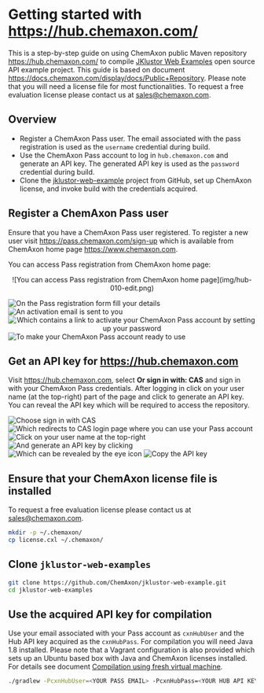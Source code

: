 Getting started with <https://hub.chemaxon.com/>
================================================

This is a step-by-step guide on using ChemAxon public Maven repository <https://hub.chemaxon.com/> to compile
[JKlustor Web Examples](https://github.com/ChemAxon/jklustor-web-example) open source API example project. This guide
is based on document <https://docs.chemaxon.com/display/docs/Public+Repository>.
Please note that you will need a license file for most functionalities. To request a free evaluation license please
contact us at [sales@chemaxon.com](mailto:sales@chemaxon.com).

Overview
--------

 - Register a ChemAxon Pass user. The email associated with the pass registration is used as the `username` credential
   during build.
 - Use the ChemAxon Pass account to log in `hub.chemaxon.com` and generate an API key. The generated API key is used as
   the `password` credential during build.
 - Clone the [jklustor-web-example](https://github.com/ChemAxon/jklustor-web-example) project from GitHub, set up
   ChemAxon license, and invoke build with the credentials acquired.

   
Register a ChemAxon Pass user
-----------------------------

Ensure that you have a ChemAxon Pass user registered. To register a new user visit <https://pass.chemaxon.com/sign-up> which is
available from ChemAxon home page <https://www.chemaxon.com>.

You can access Pass registration from ChemAxon home page:
<div style="text-align:center">![You can access Pass registration from ChemAxon home page](img/hub-010-edit.png)</div>

<span style='text-align: center;'>![On the Pass registration form fill your details](img/hub-030-edit.png)</span>
<span style='text-align: center;'>![An activation email is sent to you](img/hub-040-edit.png)</span>
<span style='text-align: center;'>![Which contains a link to activate your ChemAxon Pass account by setting up your password](img/hub-060-edit.png)</span>
<span style='text-align: center;'>![To make your ChemAxon Pass account ready to use](img/hub-070-edit.png)</span>


Get an API key for <https://hub.chemaxon.com>
---------------------------------------------

Visit <https://hub.chemaxon.com>, select **Or sign in with: CAS** and sign in with your ChemAxon Pass credentials. After
logging in click on your user name (at the top-right) part of the page and click to generate an API key. You can reveal
the API key which will be required to access the repository.


<span style='text-align: center;'>![Choose sign in with CAS](img/hub-110-edit.png)</span>
<span style='text-align: center;'>![Which redirects to CAS login page where you can use your Pass account](img/hub-140-edit.png)</span>
<span style='text-align: center;'>![Click on your user name at the top-right](img/hub-150-edit.png)</span>
<span style='text-align: center;'>![And generate an API key by clicking](img/hub-160-edit.png)</span>
<span style='text-align: center;'>![Which can be revealed by the eye icon](img/hub-170-edit.png)</span>
<span style='text-align: center;'>![Copy the API key](img/hub-180-edit.png)</span>


Ensure that your ChemAxon license file is installed
---------------------------------------------------

To request a free evaluation license please contact us at [sales@chemaxon.com](mailto:sales@chemaxon.com).

```` bash
mkdir -p ~/.chemaxon/
cp license.cxl ~/.chemaxon/
````


Clone `jklustor-web-examples`
-----------------------------

```` bash
git clone https://github.com/ChemAxon/jklustor-web-example.git
cd jklustor-web-examples
````


Use the acquired API key for compilation
----------------------------------------

Use your email associated with your Pass account as `cxnHubUser` and the Hub API key acquired as the `cxnHubPass`. For
compilation you will need Java 1.8 installed. Please note that a Vagrant configuration is also provided which sets up
an Ubuntu based box with Java and ChemAxon licenses installed. For details see document 
[Compilation using fresh virtual machine](../vagrant/compile-using-fresh-vm.md).

```` bash
./gradlew -PcxnHubUser=<YOUR PASS EMAIL> -PcxnHubPass=<YOUR HUB API KEY> bootRun
````
